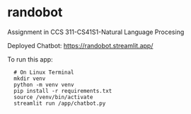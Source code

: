 # randobot
Assignment in CCS 311-CS41S1-Natural Language Procesing

Deployed Chatbot: https://randobot.streamlit.app/

To run this app:
```
  # On Linux Terminal
  mkdir venv
  python -m venv venv
  pip install -r requirements.txt
  source /venv/bin/activate
  streamlit run /app/chatbot.py
````
